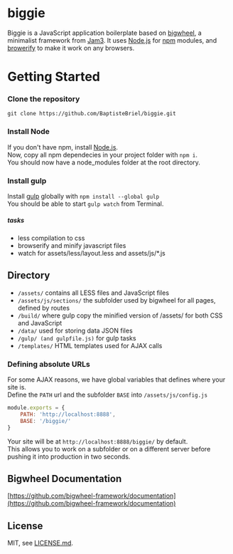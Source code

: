 # biggie
Biggie is a JavaScript application boilerplate based on [bigwheel](https://github.com/bigwheel-framework), a minimalist framework from [Jam3](http://www.jam3.com/).
It uses [Node.js](https://nodejs.org/) for [npm](https://www.npmjs.com/) modules, and [browerify](http://browserify.org/) to make it work on any browsers.

# Getting Started

### Clone the repository

`git clone https://github.com/BaptisteBriel/biggie.git`

### Install Node

If you don't have npm, install [Node.js](https://nodejs.org/).  
Now, copy all npm dependecies in your project folder with `npm i`.  
You should now have a node_modules folder at the root directory.  

### Install gulp

Install [gulp](https://github.com/gulpjs/gulp/blob/master/docs/getting-started.md) globally with `npm install --global gulp`  
You should be able to start `gulp watch` from Terminal.

##### tasks
- less compilation to css
- browserify and minify javascript files
- watch for assets/less/layout.less and assets/js/*.js

## Directory

- `/assets/` contains all LESS files and JavaScript files
- `/assets/js/sections/` the subfolder used by bigwheel for all pages, defined by routes
- `/build/` where gulp copy the minified version of /assets/ for both CSS and JavaScript
- `/data/` used for storing data JSON files
- `/gulp/ (and gulpfile.js)` for gulp tasks
- `/templates/` HTML templates used for AJAX calls

### Defining absolute URLs

For some AJAX reasons, we have global variables that defines where your site is.  
Define the `PATH` url and the subfolder `BASE` into `/assets/js/config.js`

```javascript
module.exports = {
	PATH: 'http://localhost:8888',
	BASE: '/biggie/'
}
```

Your site will be at `http://localhost:8888/biggie/` by default.  
This allows you to work on a subfolder or on a different server before pushing it into production in two seconds.

## Bigwheel Documentation

[https://github.com/bigwheel-framework/documentation](https://github.com/bigwheel-framework/documentation)

## License

MIT, see [LICENSE.md](http://github.com/bigwheel-framework/bigwheel/blob/master/LICENSE).